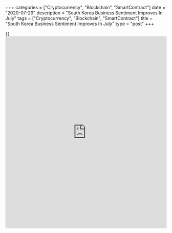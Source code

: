+++
categories = ["Cryptocurrency", "Blockchain", "SmartContract"]
date = "2020-07-29"
description = "South Korea Business Sentiment Improves In July"
tags = ["Cryptocurrency", "Blockchain", "SmartContract"]
title = "South Korea Business Sentiment Improves In July"
type = "post"
+++

{{<iframe id="large-banner" src="https://www.bounty.group/#slide=12.0" width="100%" height="600" scrolling="no" style="border: 0px solid rgb(216, 221, 230); border-radius: 3px;">}}

Business sentiment in South Korea's manufacturing sector strengthened in
July, the latest survey from the Bank of Korea showed on Thursday with
an index score of 57.0 - up from 51.0 in June.

The outlook for the following month also rose by 9 points to 60.0.

In the non-manufacturing sector, the BSI on [business][1] conditions for
July 2020 was 62, up 2 points from the previous month, and that for the
outlook for the following month also rose by 1 point to 60.

The Economic Sentiment Index (ESI) - a composite of the BSI and the CSI
(Consumer Survey Index) - for July 2020 was 69.5, up 6.4 points from
June 2020.

For comments and feedback [contact](https://www.playgroundfx.com/contact/): editorial@rtt[news](https://www.letsplayfx.com/blog/forex-news-website/).com

[Economic News][2]

 **What parts of the world are seeing the best (and worst) economic
performances lately? Click[here][3] to check out our [Econ Scorecard][3]
and find out! See up-to-the-moment [ranking](https://www.playgroundfx.com/blog/crypto-exchange-ranking/)s for the best and worst
performers in [GDP][4], [unemployment rate][5], [inflation][6] and much
more.**

   1. www.rtt[news](https://www.letsplayfx.com/blog/forex-news-website/).com/Content/Business.aspx
   2. www.rtt[news](https://www.letsplayfx.com/blog/forex-news-website/).com/Content/EconomicNews.aspx
   3. www.rtt[news](https://www.letsplayfx.com/blog/forex-news-website/).com/economic-scorecard/world-rank/retail-sales/highest-performance.aspx
   4. www.rtt[news](https://www.letsplayfx.com/blog/forex-news-website/).com/economic-scorecard/world-rank/GDP/highest-performance.aspx
   5. www.rtt[news](https://www.letsplayfx.com/blog/forex-news-website/).com/economic-scorecard/world-rank/unemployment-rate/lowest-performance.aspx
   6. www.rtt[news](https://www.letsplayfx.com/blog/forex-news-website/).com/economic-scorecard/world-rank/CPI/highest-performance.aspx